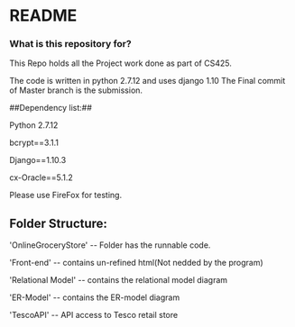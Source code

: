 # README #

### What is this repository for? ###
This Repo holds all the Project work done as part of CS425.

The code is written in python 2.7.12 and uses django 1.10
The Final commit of Master branch is the submission.

##Dependency list:##

Python 2.7.12

bcrypt==3.1.1

Django==1.10.3

cx-Oracle==5.1.2


Please use FireFox for testing.


Folder Structure:
------------------
'OnlineGroceryStore'             -- Folder has the runnable code.

'Front-end'			 -- contains un-refined html(Not nedded by the program)

'Relational Model'               -- contains the relational model diagram

'ER-Model'			 -- contains the ER-model diagram

'TescoAPI'			 -- API access to Tesco retail store